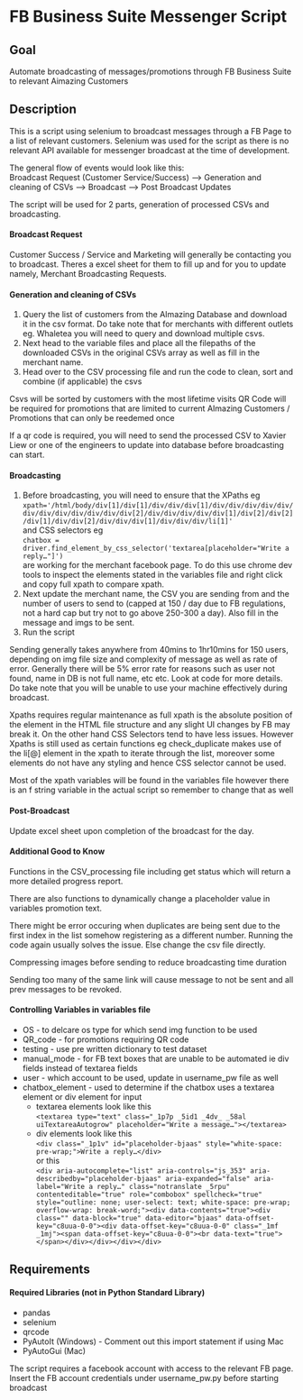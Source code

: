 # FB Business Suite Messenger Script  #

## Goal ## 
Automate broadcasting of messages/promotions through FB Business Suite to relevant Aimazing Customers 

## Description ##
This is a script using selenium to broadcast messages through a FB Page to a list of relevant customers. Selenium was used for the script as there is no relevant API available for messenger broadcast at the time of development.

The general flow of events would look like this: <br>
Broadcast Request (Customer Service/Success) -->  Generation and cleaning of CSVs --> Broadcast --> Post Broadcast Updates 

The script will be used for 2 parts, generation of processed CSVs and broadcasting. 

#### Broadcast Request ####
Customer Success / Service and Marketing will generally be contacting you to broadcast. Theres a excel sheet for them to fill up and for you to update namely, Merchant Broadcasting Requests.

#### Generation and cleaning of CSVs ####
1. Query the list of customers from the AImazing Database and download it in the csv format. Do take note that for merchants with different outlets eg. Whaletea you will need to query and download multiple csvs.
2. Next head to the variable files and place all the filepaths of the downloaded CSVs in the original CSVs array as well as fill in the merchant name.
3. Head over to the CSV processing file and run the code to clean, sort and combine (if applicable) the csvs


Csvs will be sorted by customers with the most lifetime visits
QR Code will be required for promotions that are limited to current AImazing Customers / Promotions that can only be reedemed once

If a qr code is required, you will need to send the processed CSV to Xavier Liew or one of the engineers to update into database before broadcasting can start.


#### Broadcasting ####
1. Before broadcasting, you will need to ensure that the XPaths eg <br>`xpath='/html/body/div[1]/div[1]/div/div/div[1]/div/div/div/div/div/div/div/div/div/div/div/div[2]/div/div/div/div/div[1]/div[2]/div[2]/div[1]/div/div[2]/div/div/div[1]/div/div/div/li[1]' `<br> and CSS selectors eg <br> `chatbox = driver.find_element_by_css_selector('textarea[placeholder="Write a reply…"]')`<br> are working for the merchant facebook page. To do this use chrome dev tools to inspect the elements stated in the variables file and right click and copy full xpath to compare xpath. 
2. Next update the merchant name, the CSV you are sending from and the number of users to send to (capped at 150 / day due to FB regulations, not a hard cap but try not to go above 250-300 a day). Also fill in the message and imgs to be sent. 
3. Run the script

Sending generally takes anywhere from 40mins to 1hr10mins for 150 users, depending on img file size and complexity of message as well as rate of error. Generally there will be 5% error rate for reasons such as user not found, name in DB is not full name, etc etc. Look at code for more details. Do take note that you will be unable to use your machine effectively during broadcast. 

Xpaths requires regular maintenance as full xpath is the absolute position of the element in the HTML file structure and any slight UI changes by FB may break it. On the other hand CSS Selectors tend to have less issues. However Xpaths is still used as certain functions eg check_duplicate makes use of the li[@] element in the xpath to iterate through the list, moreover some elements do not have any styling and hence CSS selector cannot be used.

Most of the xpath variables will be found in the variables file however there is an f string variable in the actual script so remember to change that as well

#### Post-Broadcast ####
Update excel sheet upon completion of the broadcast for the day.


#### Additional Good to Know ####
Functions in the CSV_processing file including get status which will return a more detailed progress report. 

There are also functions to dynamically change a placeholder value in variables promotion text. 

There might be error occuring when duplicates are being sent due to the first index in the list somehow registering as a different number. Running the code again usually solves the issue. Else change the csv file directly.

Compressing images before sending to reduce broadcasting time duration

Sending too many of the same link will cause message to not be sent and all prev messages to be revoked.

#### Controlling Variables in variables file ####
* OS - to delcare os type for which send img function to be used 
* QR_code - for promotions requiring QR code 
* testing - use pre written dictionary to test dataset
* manual_mode - for FB text boxes that are unable to be automated ie div fields instead of textarea fields
* user - which account to be used, update in username_pw file as well
* chatbox_element - used to determine if the chatbox uses a textarea element or div element for input
  * textarea elements look like this <br> `<textarea type="text" class="_1p7p _5id1 _4dv_ _58al uiTextareaAutogrow" placeholder="Write a message…"></textarea>`
  * div elements look like this <br> `<div class="_1p1v" id="placeholder-bjaas" style="white-space: pre-wrap;">Write a reply…</div>`<br> or this <br> `<div aria-autocomplete="list" aria-controls="js_353" aria-describedby="placeholder-bjaas" aria-expanded="false" aria-label="Write a reply…" class="notranslate _5rpu" contenteditable="true" role="combobox" spellcheck="true" style="outline: none; user-select: text; white-space: pre-wrap; overflow-wrap: break-word;"><div data-contents="true"><div class="" data-block="true" data-editor="bjaas" data-offset-key="c8uua-0-0"><div data-offset-key="c8uua-0-0" class="_1mf _1mj"><span data-offset-key="c8uua-0-0"><br data-text="true"></span></div></div></div></div>`


## Requirements ##
#### Required Libraries (not in Python Standard Library) ####
* pandas
* selenium
* qrcode
* PyAutoIt (Windows) - Comment out this import statement if using Mac
* PyAutoGui (Mac)   

The script requires a facebook account with access to the relevant FB page. Insert the FB account credentials under username_pw.py before starting broadcast
